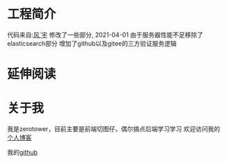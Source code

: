 # 工程简介

代码来自:[风`宇](https://github.com/X1192176811/Blog)
修改了一些部分,
2021-04-01
由于服务器性能不足移除了elasticsearch部分
增加了github以及gitee的三方验证服务逻辑

# 延伸阅读


# 关于我
我是zerotower，目前主要是前端切图仔，偶尔搞点后端学习学习
欢迎访问我的[个人博客](https://www.wugenquan.cn)

我的[github](https://www.github.com/zerotower69)

